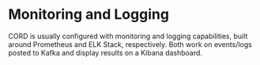 # Monitoring and Logging

CORD is usually configured with monitoring and logging capabilities,
built around Prometheus and ELK Stack, respectively. Both work on
events/logs posted to Kafka and display results on a Kibana dashboard.

